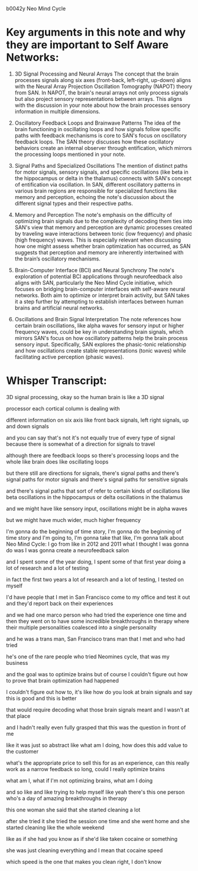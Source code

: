 b0042y Neo Mind Cycle

# Key arguments in this note and why they are important to Self Aware Networks:

1. 3D Signal Processing and Neural Arrays
The concept that the brain processes signals along six axes (front-back, left-right, up-down) aligns with the Neural Array Projection Oscillation Tomography (NAPOT) theory from SAN. In NAPOT, the brain's neural arrays not only process signals but also project sensory representations between arrays. This aligns with the discussion in your note about how the brain processes sensory information in multiple dimensions.

2. Oscillatory Feedback Loops and Brainwave Patterns
The idea of the brain functioning in oscillating loops and how signals follow specific paths with feedback mechanisms is core to SAN's focus on oscillatory feedback loops. The SAN theory discusses how these oscillatory behaviors create an internal observer through entification, which mirrors the processing loops mentioned in your note.

3. Signal Paths and Specialized Oscillations
The mention of distinct paths for motor signals, sensory signals, and specific oscillations (like beta in the hippocampus or delta in the thalamus) connects with SAN's concept of entification via oscillation. In SAN, different oscillatory patterns in various brain regions are responsible for specialized functions like memory and perception, echoing the note's discussion about the different signal types and their respective paths.

4. Memory and Perception
The note's emphasis on the difficulty of optimizing brain signals due to the complexity of decoding them ties into SAN's view that memory and perception are dynamic processes created by traveling wave interactions between tonic (low frequency) and phasic (high frequency) waves. This is especially relevant when discussing how one might assess whether brain optimization has occurred, as SAN suggests that perception and memory are inherently intertwined with the brain’s oscillatory mechanisms.

5. Brain-Computer Interface (BCI) and Neural Synchrony
The note's exploration of potential BCI applications through neurofeedback also aligns with SAN, particularly the Neo Mind Cycle initiative, which focuses on bridging brain-computer interfaces with self-aware neural networks. Both aim to optimize or interpret brain activity, but SAN takes it a step further by attempting to establish interfaces between human brains and artificial neural networks.

6. Oscillations and Brain Signal Interpretation
The note references how certain brain oscillations, like alpha waves for sensory input or higher frequency waves, could be key in understanding brain signals, which mirrors SAN's focus on how oscillatory patterns help the brain process sensory input. Specifically, SAN explores the phasic-tonic relationship and how oscillations create stable representations (tonic waves) while facilitating active perception (phasic waves).

# Whisper Transcript:

3D signal processing, okay so the human brain is like a 3D signal

processor each cortical column is dealing with

different information on six axis like front back signals, left right signals, up and down signals

and you can say that's not it's not equally true of every type of signal because there is somewhat of a direction for signals to travel

although there are feedback loops so there's processing loops and the whole like brain does like oscillating loops

but there still are directions for signals, there's signal paths and there's signal paths for motor signals and there's signal paths for sensitive signals

and there's signal paths that sort of refer to certain kinds of oscillations like beta oscillations in the hippocampus or delta oscillations in the thalamus

and we might have like sensory input, oscillations might be in alpha waves

but we might have much wider, much higher frequency

I'm gonna do the beginning of time story, I'm gonna do the beginning of time story and I'm going to, I'm gonna take that like, I'm gonna talk about Neo Mind Cycle: I go from like in 2012 and 2011 what I thought I was gonna do was I was gonna create a neurofeedback salon

and I spent some of the year doing, I spent some of that first year doing a lot of research and a lot of testing

in fact the first two years a lot of research and a lot of testing, I tested on myself

I'd have people that I met in San Francisco come to my office and test it out and they'd report back on their experiences

and we had one marco person who had tried the experience one time and then they went on to have some incredible breakthroughs in therapy where their multiple personalities coalesced into a single personality

and he was a trans man, San Francisco trans man that I met and who had tried

he's one of the rare people who tried Neomines cycle, that was my business

and the goal was to optimize brains but of course I couldn't figure out how to prove that brain optimization had happened

I couldn't figure out how to, it's like how do you look at brain signals and say this is good and this is better

that would require decoding what those brain signals meant and I wasn't at that place

and I hadn't really even fully grasped that this was the question in front of me

like it was just so abstract like what am I doing, how does this add value to the customer

what's the appropriate price to sell this for as an experience, can this really work as a narrow feedback so long, could I really optimize brains

what am I, what if I'm not optimizing brains, what am I doing

and so like and like trying to help myself like yeah there's this one person who's a day of amazing breakthroughs in therapy

this one woman she said that she started cleaning a lot

after she tried it she tried the session one time and she went home and she started cleaning like the whole weekend

like as if she had you know as if she'd like taken cocaine or something

she was just cleaning everything and I mean that cocaine speed

which speed is the one that makes you clean right, I don't know
